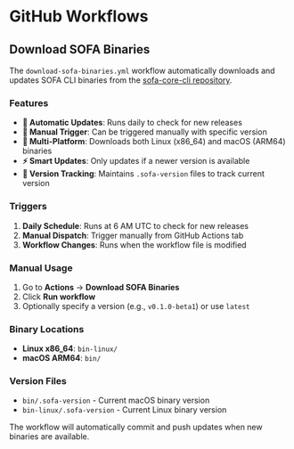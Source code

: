 # GitHub Workflows

## Download SOFA Binaries

The `download-sofa-binaries.yml` workflow automatically downloads and updates SOFA CLI binaries from the [sofa-core-cli repository](https://github.com/headmin/sofa-core-cli/releases).

### Features

- **🔄 Automatic Updates**: Runs daily to check for new releases
- **📱 Manual Trigger**: Can be triggered manually with specific version
- **🐧 Multi-Platform**: Downloads both Linux (x86_64) and macOS (ARM64) binaries
- **⚡ Smart Updates**: Only updates if a newer version is available
- **📝 Version Tracking**: Maintains `.sofa-version` files to track current version

### Triggers

1. **Daily Schedule**: Runs at 6 AM UTC to check for new releases
2. **Manual Dispatch**: Trigger manually from GitHub Actions tab
3. **Workflow Changes**: Runs when the workflow file is modified

### Manual Usage

1. Go to **Actions** → **Download SOFA Binaries**
2. Click **Run workflow**
3. Optionally specify a version (e.g., `v0.1.0-beta1`) or use `latest`

### Binary Locations

- **Linux x86_64**: `bin-linux/`
- **macOS ARM64**: `bin/`

### Version Files

- `bin/.sofa-version` - Current macOS binary version
- `bin-linux/.sofa-version` - Current Linux binary version

The workflow will automatically commit and push updates when new binaries are available.